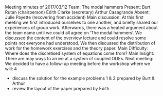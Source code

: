 Meeting minutes of 2017/03/12
Team:
The modal hammers
Present:
Burt Rutan (chairperson)
Edith Clarke (secretary)
Arthur Casagrande
Absent:
Julie Payette (recovering from accident)
Main discussion:
At this first meeting we first introduced ourselves to one another, and
briefly shared our experiences of group work. Afterwards, there was a
heated argument about the team name until we could all agree on
’The modal hammers’. We discussed the content of the overview lecture and
could resolve some points not everyone had understood. We then discussed
the distribution of work for the homework exercises and the theory paper.
Main Difficulty:
Where does the discretised system of equations come from?
Main Insight:
There are may ways to arrive at a system of coupled ODEs.
Next meeting:
We decided to have a follow-up meeting before the workshop
where we will:
4
- discuss the solution for the example problems 1 & 2 prepared by Burt &
Arthur
- review the layout of the paper prepared by Edith
